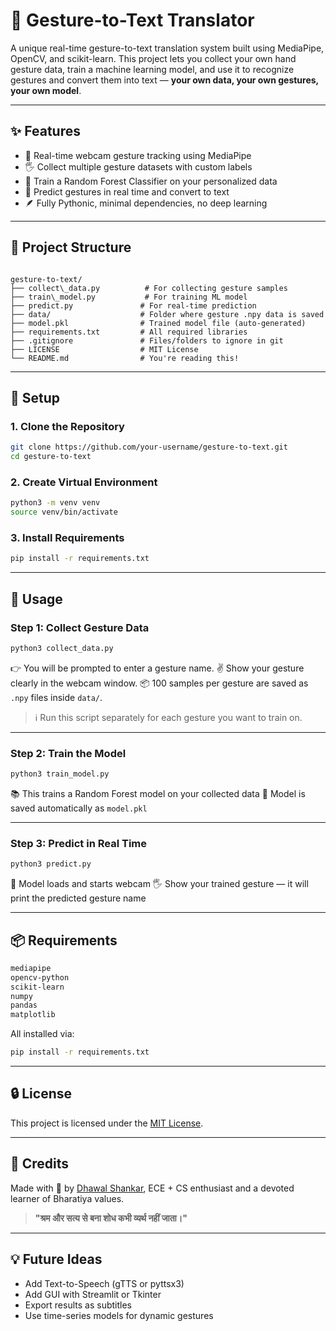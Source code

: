 # 🤟 Gesture-to-Text Translator

A unique real-time gesture-to-text translation system built using MediaPipe, OpenCV, and scikit-learn. This project lets you collect your own hand gesture data, train a machine learning model, and use it to recognize gestures and convert them into text — **your own data, your own gestures, your own model**.

---

## ✨ Features

- 🎥 Real-time webcam gesture tracking using MediaPipe
- 🖐️ Collect multiple gesture datasets with custom labels
- 🧠 Train a Random Forest Classifier on your personalized data
- 📖 Predict gestures in real time and convert to text
- 🪶 Fully Pythonic, minimal dependencies, no deep learning

---

## 📁 Project Structure

```

gesture-to-text/
├── collect\_data.py          # For collecting gesture samples
├── train\_model.py           # For training ML model
├── predict.py               # For real-time prediction
├── data/                    # Folder where gesture .npy data is saved
├── model.pkl                # Trained model file (auto-generated)
├── requirements.txt         # All required libraries
├── .gitignore               # Files/folders to ignore in git
├── LICENSE                  # MIT License
└── README.md                # You're reading this!

````

---

## 🔧 Setup

### 1. Clone the Repository

```bash
git clone https://github.com/your-username/gesture-to-text.git
cd gesture-to-text
````

### 2. Create Virtual Environment

```bash
python3 -m venv venv
source venv/bin/activate
```

### 3. Install Requirements

```bash
pip install -r requirements.txt
```

---

## 🎯 Usage

### Step 1: Collect Gesture Data

```bash
python3 collect_data.py
```

👉 You will be prompted to enter a gesture name.
✌️ Show your gesture clearly in the webcam window.
📦 100 samples per gesture are saved as `.npy` files inside `data/`.

> ℹ️ Run this script separately for each gesture you want to train on.

---

### Step 2: Train the Model

```bash
python3 train_model.py
```

📚 This trains a Random Forest model on your collected data
💾 Model is saved automatically as `model.pkl`

---

### Step 3: Predict in Real Time

```bash
python3 predict.py
```

🧠 Model loads and starts webcam
🖐️ Show your trained gesture — it will print the predicted gesture name

---

## 📦 Requirements

```txt
mediapipe
opencv-python
scikit-learn
numpy
pandas
matplotlib
```

All installed via:

```bash
pip install -r requirements.txt
```

---

## 🔒 License

This project is licensed under the [MIT License](LICENSE).

---

## 🙏 Credits

Made with 💙 by [Dhawal Shankar](https://github.com/dhawalshankar),
ECE + CS enthusiast and a devoted learner of Bharatiya values.

> **"श्रम और सत्य से बना शोध कभी व्यर्थ नहीं जाता।"**

---

## 💡 Future Ideas

* Add Text-to-Speech (gTTS or pyttsx3)
* Add GUI with Streamlit or Tkinter
* Export results as subtitles
* Use time-series models for dynamic gestures

````


